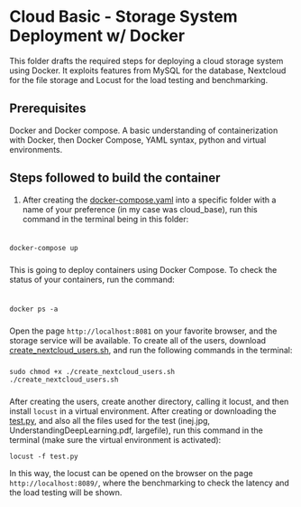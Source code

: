 # Cloud Basic - Storage System Deployment w/ Docker

This folder drafts the required steps for deploying a cloud storage system using Docker. It exploits features from MySQL for the database, Nextcloud for the file storage and Locust for the load testing and benchmarking. 

## Prerequisites

Docker and Docker compose. A basic understanding of containerization with Docker, then Docker Compose, YAML syntax, python and virtual environments. 

## Steps followed to build the container

1. After creating the [docker-compose.yaml](https://github.com/robonoff/Cloud-Computing-2023-2024/blob/main/Basic/docker-compose.yaml) into a specific folder with a name of your preference (in my case was cloud_base), run this command in the terminal being in this folder:

###
###
```

docker-compose up

```
###
###
This is going to deploy containers using Docker Compose. To check the status of your containers, run the command:
###
###
```

docker ps -a

```
###
###
###
Open the page `http://localhost:8081` on your favorite browser, and the storage service will be available. To create all of the users, download [create_nextcloud_users.sh](https://github.com/robonoff/Cloud-Computing-2023-2024/blob/main/Basic/create_nextcloud_users.sh), and run the following commands in the terminal:
###
###
```
sudo chmod +x ./create_nextcloud_users.sh
./create_nextcloud_users.sh
```
###
###
###

After creating the users, create another directory, calling it locust, and then install `locust` in a virtual environment. After creating or downloading the [test.py](https://github.com/robonoff/Cloud-Computing-2023-2024/blob/main/Basic/locust/test.py), and also all the files used for the test (inej.jpg, UnderstandingDeepLearning.pdf, largefile), run this command in the terminal (make sure the virtual environment is activated):

```
locust -f test.py
```

In this way, the locust can be opened on the browser on the page `http://localhost:8089/`, where the benchmarking to check the latency and the load testing will be shown. 

